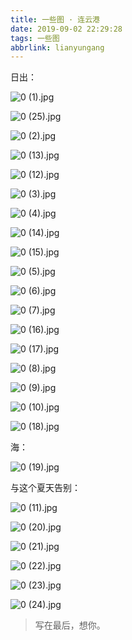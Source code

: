 ```yaml
---
title: 一些图 · 连云港
date: 2019-09-02 22:29:28
tags: 一些图
abbrlink: lianyungang
---
```


日出：

![0 (1).jpg](https://f7ionsy-1251389397.file.myqcloud.com/image/%E4%B8%80%E4%BA%9B%E5%9B%BE%20%C2%B7%20%E8%BF%9E%E4%BA%91%E6%B8%AF/photo_2019-09-02_22-28-03.jpg)





![0 (25).jpg](https://f7ionsy-1251389397.file.myqcloud.com/image/%E4%B8%80%E4%BA%9B%E5%9B%BE%20%C2%B7%20%E8%BF%9E%E4%BA%91%E6%B8%AF/photo_2019-09-02_22-28-07.jpg)





![0 (2).jpg](https://f7ionsy-1251389397.file.myqcloud.com/image/%E4%B8%80%E4%BA%9B%E5%9B%BE%20%C2%B7%20%E8%BF%9E%E4%BA%91%E6%B8%AF/photo_2019-09-02_22-28-07.jpg)





![0 (13).jpg](https://f7ionsy-1251389397.file.myqcloud.com/image/%E4%B8%80%E4%BA%9B%E5%9B%BE%20%C2%B7%20%E8%BF%9E%E4%BA%91%E6%B8%AF/3.jpg)





![0 (12).jpg](https://f7ionsy-1251389397.file.myqcloud.com/image/%E4%B8%80%E4%BA%9B%E5%9B%BE%20%C2%B7%20%E8%BF%9E%E4%BA%91%E6%B8%AF/photo_2019-09-02_22-28-03%20%283%29.jpg)





![0 (3).jpg](https://f7ionsy-1251389397.file.myqcloud.com/image/%E4%B8%80%E4%BA%9B%E5%9B%BE%20%C2%B7%20%E8%BF%9E%E4%BA%91%E6%B8%AF/4%29.jpg)





![0 (4).jpg](https://f7ionsy-1251389397.file.myqcloud.com/image/%E4%B8%80%E4%BA%9B%E5%9B%BE%20%C2%B7%20%E8%BF%9E%E4%BA%91%E6%B8%AF/5.jpg)





![0 (14).jpg](https://f7ionsy-1251389397.file.myqcloud.com/image/%E4%B8%80%E4%BA%9B%E5%9B%BE%20%C2%B7%20%E8%BF%9E%E4%BA%91%E6%B8%AF/6.jpg)





![0 (15).jpg](https://f7ionsy-1251389397.file.myqcloud.com/image/%E4%B8%80%E4%BA%9B%E5%9B%BE%20%C2%B7%20%E8%BF%9E%E4%BA%91%E6%B8%AF/7.jpg)





![0 (5).jpg](https://f7ionsy-1251389397.file.myqcloud.com/image/%E4%B8%80%E4%BA%9B%E5%9B%BE%20%C2%B7%20%E8%BF%9E%E4%BA%91%E6%B8%AF/8.jpg)





![0 (6).jpg](https://f7ionsy-1251389397.file.myqcloud.com/image/%E4%B8%80%E4%BA%9B%E5%9B%BE%20%C2%B7%20%E8%BF%9E%E4%BA%91%E6%B8%AF/9.jpg)





![0 (7).jpg](https://f7ionsy-1251389397.file.myqcloud.com/image/%E4%B8%80%E4%BA%9B%E5%9B%BE%20%C2%B7%20%E8%BF%9E%E4%BA%91%E6%B8%AF/10.jpg)





![0 (16).jpg](https://f7ionsy-1251389397.file.myqcloud.com/image/%E4%B8%80%E4%BA%9B%E5%9B%BE%20%C2%B7%20%E8%BF%9E%E4%BA%91%E6%B8%AF/11.jpg)





![0 (17).jpg](https://f7ionsy-1251389397.file.myqcloud.com/image/%E4%B8%80%E4%BA%9B%E5%9B%BE%20%C2%B7%20%E8%BF%9E%E4%BA%91%E6%B8%AF/12.jpg)





![0 (8).jpg](https://f7ionsy-1251389397.file.myqcloud.com/image/%E4%B8%80%E4%BA%9B%E5%9B%BE%20%C2%B7%20%E8%BF%9E%E4%BA%91%E6%B8%AF/13.jpg)





![0 (9).jpg](https://f7ionsy-1251389397.file.myqcloud.com/image/%E4%B8%80%E4%BA%9B%E5%9B%BE%20%C2%B7%20%E8%BF%9E%E4%BA%91%E6%B8%AF/14.jpg)





![0 (10).jpg](https://f7ionsy-1251389397.file.myqcloud.com/image/%E4%B8%80%E4%BA%9B%E5%9B%BE%20%C2%B7%20%E8%BF%9E%E4%BA%91%E6%B8%AF/15.jpg)





![0 (18).jpg](https://f7ionsy-1251389397.file.myqcloud.com/image/%E4%B8%80%E4%BA%9B%E5%9B%BE%20%C2%B7%20%E8%BF%9E%E4%BA%91%E6%B8%AF/16.jpg)



海：

![0 (19).jpg](https://f7ionsy-1251389397.file.myqcloud.com/image/%E4%B8%80%E4%BA%9B%E5%9B%BE%20%C2%B7%20%E8%BF%9E%E4%BA%91%E6%B8%AF/0%20%2819%29.jpg)



与这个夏天告别：

![0 (11).jpg](https://f7ionsy-1251389397.file.myqcloud.com/image/%E4%B8%80%E4%BA%9B%E5%9B%BE%20%C2%B7%20%E8%BF%9E%E4%BA%91%E6%B8%AF/0%20%2811%29.jpg)





![0 (20).jpg](https://f7ionsy-1251389397.file.myqcloud.com/image/%E4%B8%80%E4%BA%9B%E5%9B%BE%20%C2%B7%20%E8%BF%9E%E4%BA%91%E6%B8%AF/0%20%2820%29.jpg)





![0 (21).jpg](https://f7ionsy-1251389397.file.myqcloud.com/image/%E4%B8%80%E4%BA%9B%E5%9B%BE%20%C2%B7%20%E8%BF%9E%E4%BA%91%E6%B8%AF/0%20%2821%29.jpg)





![0 (22).jpg](https://f7ionsy-1251389397.file.myqcloud.com/image/%E4%B8%80%E4%BA%9B%E5%9B%BE%20%C2%B7%20%E8%BF%9E%E4%BA%91%E6%B8%AF/0%20%2822%29.jpg)





![0 (23).jpg](https://f7ionsy-1251389397.file.myqcloud.com/image/%E4%B8%80%E4%BA%9B%E5%9B%BE%20%C2%B7%20%E8%BF%9E%E4%BA%91%E6%B8%AF/0%20%2823%29.jpg)





![0 (24).jpg](https://f7ionsy-1251389397.file.myqcloud.com/image/%E4%B8%80%E4%BA%9B%E5%9B%BE%20%C2%B7%20%E8%BF%9E%E4%BA%91%E6%B8%AF/0%20%2824%29.jpg)







> 写在最后，想你。

